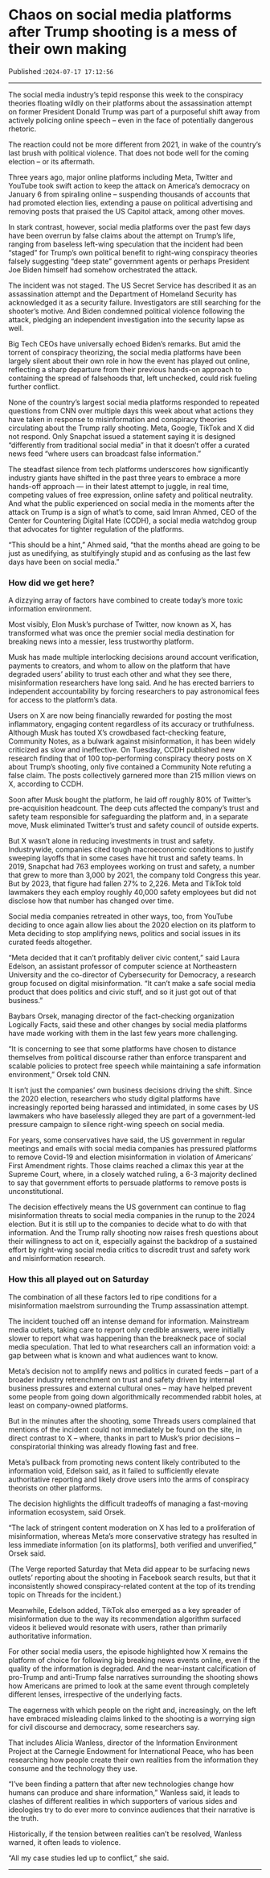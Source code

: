 # Chaos on social media platforms after Trump shooting is a mess of their own making

Published :`2024-07-17 17:12:56`

---

The social media industry’s tepid response this week to the conspiracy theories floating wildly on their platforms about the assassination attempt on former President Donald Trump was part of a purposeful shift away from actively policing online speech – even in the face of potentially dangerous rhetoric.

The reaction could not be more different from 2021, in wake of the country’s last brush with political violence. That does not bode well for the coming election – or its aftermath.

Three years ago, major online platforms including Meta, Twitter and YouTube took swift action to keep the attack on America’s democracy on January 6 from spiraling online – suspending thousands of accounts that had promoted election lies, extending a pause on political advertising and removing posts that praised the US Capitol attack, among other moves.

In stark contrast, however, social media platforms over the past few days have been overrun by false claims about the attempt on Trump’s life, ranging from baseless left-wing speculation that the incident had been “staged” for Trump’s own political benefit to right-wing conspiracy theories falsely suggesting “deep state” government agents or perhaps President Joe Biden himself had somehow orchestrated the attack.

The incident was not staged. The US Secret Service has described it as an assassination attempt and the Department of Homeland Security has acknowledged it as a security failure. Investigators are still searching for the shooter’s motive. And Biden condemned political violence following the attack, pledging an independent investigation into the security lapse as well.

Big Tech CEOs have universally echoed Biden’s remarks. But amid the torrent of conspiracy theorizing, the social media platforms have been largely silent about their own role in how the event has played out online, reflecting a sharp departure from their previous hands-on approach to containing the spread of falsehoods that, left unchecked, could risk fueling further conflict.

None of the country’s largest social media platforms responded to repeated questions from CNN over multiple days this week about what actions they have taken in response to misinformation and conspiracy theories circulating about the Trump rally shooting. Meta, Google, TikTok and X did not respond. Only Snapchat issued a statement saying it is designed “differently from traditional social media” in that it doesn’t offer a curated news feed “where users can broadcast false information.”

The steadfast silence from tech platforms underscores how significantly industry giants have shifted in the past three years to embrace a more hands-off approach — in their latest attempt to juggle, in real time, competing values of free expression, online safety and political neutrality. And what the public experienced on social media in the moments after the attack on Trump is a sign of what’s to come, said Imran Ahmed, CEO of the Center for Countering Digital Hate (CCDH), a social media watchdog group that advocates for tighter regulation of the platforms.

“This should be a hint,” Ahmed said, “that the months ahead are going to be just as unedifying, as stultifyingly stupid and as confusing as the last few days have been on social media.”

### How did we get here?

A dizzying array of factors have combined to create today’s more toxic information environment.

Most visibly, Elon Musk’s purchase of Twitter, now known as X, has transformed what was once the premier social media destination for breaking news into a messier, less trustworthy platform.

Musk has made multiple interlocking decisions around account verification, payments to creators, and whom to allow on the platform that have degraded users’ ability to trust each other and what they see there, misinformation researchers have long said. And he has erected barriers to independent accountability by forcing researchers to pay astronomical fees for access to the platform’s data.

Users on X are now being financially rewarded for posting the most inflammatory, engaging content regardless of its accuracy or truthfulness. Although Musk has touted X’s crowdbased fact-checking feature, Community Notes, as a bulwark against misinformation, it has been widely criticized as slow and ineffective. On Tuesday, CCDH published new research finding that of 100 top-performing conspiracy theory posts on X about Trump’s shooting, only five contained a Community Note refuting a false claim. The posts collectively garnered more than 215 million views on X, according to CCDH.

Soon after Musk bought the platform, he laid off roughly 80% of Twitter’s pre-acquisition headcount. The deep cuts affected the company’s trust and safety team responsible for safeguarding the platform and, in a separate move, Musk eliminated Twitter’s trust and safety council of outside experts.

But X wasn’t alone in reducing investments in trust and safety. Industrywide, companies cited tough macroeconomic conditions to justify sweeping layoffs that in some cases have hit trust and safety teams. In 2019, Snapchat had 763 employees working on trust and safety, a number that grew to more than 3,000 by 2021, the company told Congress this year. But by 2023, that figure had fallen 27% to 2,226. Meta and TikTok told lawmakers they each employ roughly 40,000 safety employees but did not disclose how that number has changed over time.

Social media companies retreated in other ways, too, from YouTube deciding to once again allow lies about the 2020 election on its platform to Meta deciding to stop amplifying news, politics and social issues in its curated feeds altogether.

“Meta decided that it can’t profitably deliver civic content,” said Laura Edelson, an assistant professor of computer science at Northeastern University and the co-director of Cybersecurity for Democracy, a research group focused on digital misinformation. “It can’t make a safe social media product that does politics and civic stuff, and so it just got out of that business.”

Baybars Orsek, managing director of the fact-checking organization Logically Facts, said these and other changes by social media platforms have made working with them in the last few years more challenging.

“It is concerning to see that some platforms have chosen to distance themselves from political discourse rather than enforce transparent and scalable policies to protect free speech while maintaining a safe information environment,” Orsek told CNN.

It isn’t just the companies’ own business decisions driving the shift. Since the 2020 election, researchers who study digital platforms have increasingly reported being harassed and intimidated, in some cases by US lawmakers who have baselessly alleged they are part of a government-led pressure campaign to silence right-wing speech on social media.

For years, some conservatives have said, the US government in regular meetings and emails with social media companies has pressured platforms to remove Covid-19 and election misinformation in violation of Americans’ First Amendment rights. Those claims reached a climax this year at the Supreme Court, where, in a closely watched ruling, a 6-3 majority declined to say that government efforts to persuade platforms to remove posts is unconstitutional.

The decision effectively means the US government can continue to flag misinformation threats to social media companies in the runup to the 2024 election. But it is still up to the companies to decide what to do with that information. And the Trump rally shooting now raises fresh questions about their willingness to act on it, especially against the backdrop of a sustained effort by right-wing social media critics to discredit trust and safety work and misinformation research.

### How this all played out on Saturday

The combination of all these factors led to ripe conditions for a misinformation maelstrom surrounding the Trump assassination attempt.

The incident touched off an intense demand for information. Mainstream media outlets, taking care to report only credible answers, were initially slower to report what was happening than the breakneck pace of social media speculation. That led to what researchers call an information void: a gap between what is known and what audiences want to know.

Meta’s decision not to amplify news and politics in curated feeds – part of a broader industry retrenchment on trust and safety driven by internal business pressures and external cultural ones – may have helped prevent some people from going down algorithmically recommended rabbit holes, at least on company-owned platforms.

But in the minutes after the shooting, some Threads users complained that mentions of the incident could not immediately be found on the site, in direct contrast to X – where, thanks in part to Musk’s prior decisions – conspiratorial thinking was already flowing fast and free.

Meta’s pullback from promoting news content likely contributed to the information void, Edelson said, as it failed to sufficiently elevate authoritative reporting and likely drove users into the arms of conspiracy theorists on other platforms.

The decision highlights the difficult tradeoffs of managing a fast-moving information ecosystem, said Orsek.

“The lack of stringent content moderation on X has led to a proliferation of misinformation, whereas Meta’s more conservative strategy has resulted in less immediate information [on its platforms], both verified and unverified,” Orsek said.

(The Verge reported Saturday that Meta did appear to be surfacing news outlets’ reporting about the shooting in Facebook search results, but that it inconsistently showed conspiracy-related content at the top of its trending topic on Threads for the incident.)

Meanwhile, Edelson added, TikTok also emerged as a key spreader of misinformation due to the way its recommendation algorithm surfaced videos it believed would resonate with users, rather than primarily authoritative information.

For other social media users, the episode highlighted how X remains the platform of choice for following big breaking news events online, even if the quality of the information is degraded. And the near-instant calcification of pro-Trump and anti-Trump false narratives surrounding the shooting shows how Americans are primed to look at the same event through completely different lenses, irrespective of the underlying facts.

The eagerness with which people on the right and, increasingly, on the left have embraced misleading claims linked to the shooting is a worrying sign for civil discourse and democracy, some researchers say.

That includes Alicia Wanless, director of the Information Environment Project at the Carnegie Endowment for International Peace, who has been researching how people create their own realities from the information they consume and the technology they use.

“I’ve been finding a pattern that after new technologies change how humans can produce and share information,” Wanless said, it leads to clashes of different realities in which supporters of various sides and ideologies try to do ever more to convince audiences that their narrative is the truth.

Historically, if the tension between realities can’t be resolved, Wanless warned, it often leads to violence.

“All my case studies led up to conflict,” she said.

---

